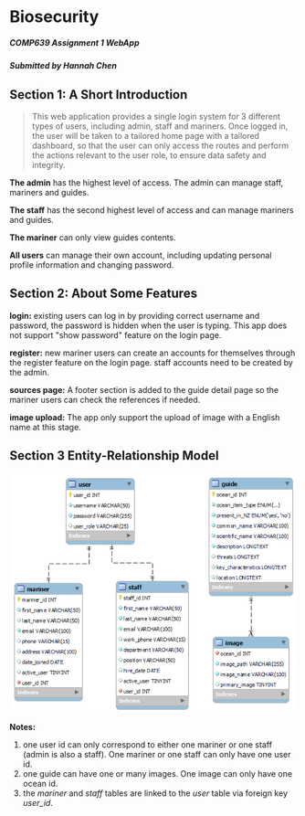 
# Biosecurity

##### COMP639 Assignment 1 WebApp

#####  *Submitted by Hannah Chen*

##

## Section 1: A Short Introduction

> This web application provides a single login system for 3 different types of users, including admin, staff and mariners. Once logged in, the user will be taken to a tailored home page with a tailored dashboard, so that the user can only access the routes and perform the actions relevant to the user role, to ensure data safety and integrity. 

**The admin** has the highest level of access. The admin can manage staff, mariners and guides.

**The staff** has the second highest level of access and can manage mariners and guides. 

**The mariner** can only view guides contents. 

**All users** can manage their own account, including updating personal profile information and changing password.

## Section 2: About Some Features

**login:** existing users can log in by providing correct username and password, the password is hidden when the user is typing. This app does not support "show password" feature on the login page.

**register:** new mariner users can create an accounts for themselves through the register feature on the login page. staff accounts need to be created by the admin.

**sources page:** A footer section is added to the guide detail page so the mariner users can check the references if needed.

**image upload:** The app only support the upload of image with a English name at this stage.

## Section 3 Entity-Relationship Model
 <img src="biosecurity\static\img\database_structure.png" alt="database_structure" align=center />

**Notes:**
1. one user id can only correspond to either one mariner or one staff (admin is also a staff). One mariner or one staff can only have one user id. 
2. one guide can have one or many images. One image can only have one ocean id. 
3. the *mariner* and *staff* tables are linked to the *user* table via foreign key *user_id*.